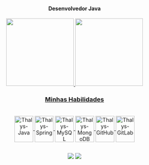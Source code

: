 <div align="center"><h4>Desenvolvedor Java</h4></div>

<div align="center">
  <a href="https://github.com/thalyshenrique7">
  <img height="180em" src="https://github-readme-stats.vercel.app/api?username=thalyshenrique7&show_icons=true&theme=github_dark_dimmed&include_all_commits=true&count_private=true"/>
  <img height="180em" src="https://github-readme-stats.vercel.app/api/top-langs/?username=thalyshenrique7&layout=compact&langs_count=7&theme=github_dark_dimmed"/>
</div>

  <div align="center"><h3>Minhas Habilidades</h3></div>
<div align="center" style="display: inline_block"><br>
  <img align="center" alt="Thalys-Java" width="50" height="70" src="https://cdn.jsdelivr.net/gh/devicons/devicon/icons/java/java-original-wordmark.svg" />
  <img align="center" alt="Thalys-Spring" width="50" height="70" src="https://cdn.jsdelivr.net/gh/devicons/devicon/icons/spring/spring-original.svg" />
  <img align="center" alt="Thalys-MySQL" width="50" height="70" src="https://cdn.jsdelivr.net/gh/devicons/devicon/icons/mysql/mysql-original-wordmark.svg" />
  <img align="center" alt="Thalys-MongoDB" width="50" height="70" src="https://cdn.jsdelivr.net/gh/devicons/devicon/icons/mongodb/mongodb-original-wordmark.svg" />
  <img align="center" alt="Thalys-GitHub" width="50" height="70" src="https://cdn.jsdelivr.net/gh/devicons/devicon/icons/github/github-original-wordmark.svg" />
  <img align="center" alt="Thalys-GitLab" width="50" height="70" src="https://cdn.jsdelivr.net/gh/devicons/devicon/icons/gitlab/gitlab-original.svg" />
</div>

##
 
<div align="center"> 
  <a href="https://www.linkedin.com/in/thalyshenrique7/" target="_blank"><img src="https://img.shields.io/badge/LinkedIn-0077B5?style=for-the-badge&logo=linkedin&logoColor=white" target="_blank"></a> 
  <a href = "mailto:contato_devthalys@hotmail.com"><img src="https://img.shields.io/badge/Microsoft_Outlook-0078D4?style=for-the-badge&logo=microsoft-outlook&logoColor=white" target="_blank"></a>
</div>
